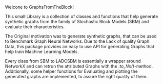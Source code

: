 Welcone to GraphsFromTheBlock!

This small Library is a collection of classes and functions that help generate synthetic graphs 
from the family of Stochastic Block Models (SBM) and evaluate their characteristics.

The Original motivation was to generate synthetic graphs, that can be used to Benchmark Graph Neural Networks.
Due to the Lack of quality Graph Data, this package provides an easy to use API for generating Graphs that help train 
Machine Learning Models.

Every class from SBM to LADCSBM is essentially a wrapper around NetworkX and can retrun the attributed Graphs with the 
*.to_Nx()*-method. Additionally, some helper functions for Evaluating and plotting the generated graphs are implemented, to assure the right quality of them. 

